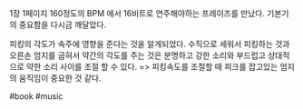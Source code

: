 
1장 1페이지 
160정도의 BPM 에서 16비트로 연주해야하는 프레이즈를 만났다. 
기본기의 중요함을 다시금 깨달았다. 

피킹의 각도가 속주에 영향을 준다는 것을 알게되었다. 
수직으로 세워서 피킹하는 것과 오른손 엄지를 굽혀서 약간의 각도를 주는 것은 
분명하고 강한 소리와 부드럽고 상대적으로 약한 소리 사이를 조절 할 수 있다.
=> 피킹속도를 조절할 때 피크를 잡고있는 엄지의 움직임이 중요한 것 같다. 



#book  #music
